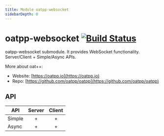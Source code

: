```yaml
---
title: Module oatpp-websocket
sidebarDepth: 0
---
```


# oatpp-websocket [![Build Status](https://dev.azure.com/lganzzzo/lganzzzo/_apis/build/status/oatpp.oatpp-websocket?branchName=master)](https://dev.azure.com/lganzzzo/lganzzzo/_build/latest?definitionId=6?branchName=master)

oatpp-websocket submodule.
It provides WebSocket functionality. Server/Client + Simple/Async APIs.

More about oat++:
- Website: [https://oatpp.io](https://oatpp.io)
- Repo: [https://github.com/oatpp/oatpp](https://github.com/oatpp/oatpp)

## API

| API| Server|Client|
|---|:---:|:---:|
|Simple| + | + |
|Async | + | + |
